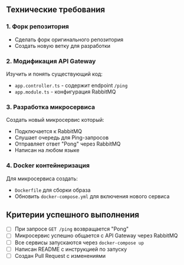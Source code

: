 ## Технические требования

### 1. Форк репозитория
- Сделать форк оригинального репозитория
- Создать новую ветку для разработки

### 2. Модификация API Gateway
Изучить и понять существующий код:
- `app.controller.ts` - содержит endpoint `/ping`
- `app.module.ts` - конфигурация RabbitMQ

### 3. Разработка микросервиса
Создать новый микросервис который:
- Подключается к RabbitMQ
- Слушает очередь для Ping-запросов
- Отправляет ответ "Pong" через RabbitMQ
- Написан на любом языке

### 4. Docker контейнеризация
Для микросервиса создать:
- `Dockerfile` для сборки образа
- Обновить `docker-compose.yml` для включения нового сервиса


## Критерии успешного выполнения

- [ ] При запросе `GET /ping` возвращается "Pong"
- [ ] Микросервис успешно общается с API Gateway через RabbitMQ
- [ ] Все сервисы запускаются через `docker-compose up`
- [ ] Написан README с инструкцией по запуску
- [ ] Создан Pull Request с изменениями
